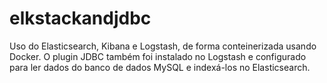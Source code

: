 # elkstackandjdbc
Uso do Elasticsearch, Kibana e Logstash, de forma conteinerizada usando Docker.  O plugin JDBC também foi instalado no Logstash e configurado para ler dados do banco de dados MySQL e indexá-los no Elasticsearch. 
